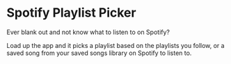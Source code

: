 # Spotify Playlist Picker

Ever blank out and not know what to listen to on Spotify?

Load up the app and it picks a playlist based on the playlists you follow, or a saved song from your saved songs library on Spotify to listen to. 
